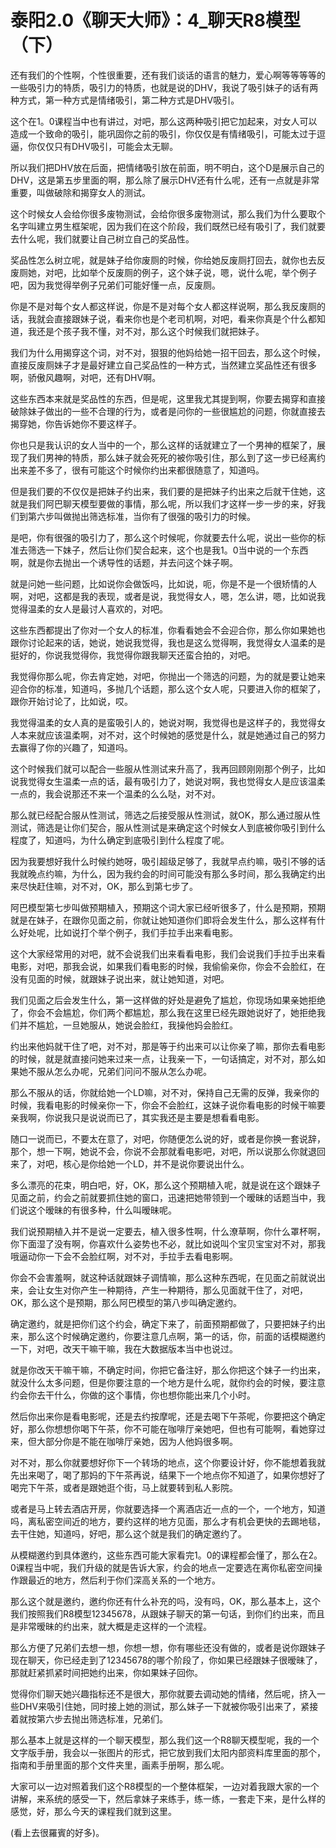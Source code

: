 # 泰阳2.0《聊天大师》：4_聊天R8模型（下）

还有我们的个性啊，个性很重要，还有我们谈话的语言的魅力，爱心啊等等等等的一些吸引力的特质，吸引力的特质，也就是说的DHV，我说了吸引妹子的话有两种方式，第一种方式是情绪吸引，第二种方式是DHV吸引。

这个在1。0课程当中也有讲过，对吧，那么这两种吸引把它加起来，对女人可以造成一个致命的吸引，能巩固你之前的吸引，你仅仅是有情绪吸引，可能太过于逗逼，你仅仅只有DHV吸引，可能会太无聊。

所以我们把DHV放在后面，把情绪吸引放在前面，明不明白，这个D是展示自己的DHV，这是第五步里面的啊，那么除了展示DHV还有什么呢，还有一点就是非常重要，叫做破除和揭穿女人的测试。

这个时候女人会给你很多废物测试，会给你很多废物测试，那么我们为什么要取个名字叫建立男生框架呢，因为我们在这个阶段，我们既然已经有吸引了，我们就要去什么呢，我们就要让自己树立自己的奖品性。

奖品性怎么树立呢，就是妹子给你废厕的时候，你给她反废厕打回去，就你也去反废厕她，对吧，比如举个反废厕的例子，这个妹子说，嗯，说什么呢，举个例子吧，因为我觉得举例子兄弟们可能好懂一点，反废厕。

你是不是对每个女人都这样说，你是不是对每个女人都这样说啊，那么我反废厕的话，我就会直接跟妹子说，看来你也是个老司机啊，对吧，看来你真是个什么都知道，我还是个孩子我不懂，对不对，那么这个时候我们就把妹子。

我们为什么用揭穿这个词，对不对，狠狠的他妈给她一招干回去，那么这个时候，直接反废厕妹子才是最好建立自己奖品性的一种方式，当然建立奖品性还有很多啊，骄傲风趣啊，对吧，还有DHV啊。

这些东西本来就是奖品性的东西，但是呢，这里我尤其提到啊，你要去揭穿和直接破除妹子做出的一些不合理的行为，或者是问你的一些很尴尬的问题，你就直接去揭穿她，你告诉她你不要这样子。

你也只是我认识的女人当中的一个，那么这样的话就建立了一个男神的框架了，展现了我们男神的特质，那么妹子就会死死的被你吸引住，那么到了这一步已经离约出来差不多了，很有可能这个时候你约出来都很随意了，知道吗。

但是我们要的不仅仅是把妹子约出来，我们要的是把妹子约出来之后就干住她，这就是我们阿巴聊天模型要做的事情，那么呢，所以我们才这样一步一步的来，好我们到第六步叫做抛出筛选标准，当你有了很强的吸引力的时候。

是吧，你有很强的吸引力了，那么这个时候呢，你就要去什么呢，说出一些你的标准去筛选一下妹子，然后让你们契合起来，这个也是我1。0当中说的一个东西啊，就是你去抛出一个诱导性的话题，并去问这个妹子啊。

就是问她一些问题，比如说你会做饭吗，比如说，呃，你是不是一个很矫情的人啊，对吧，这都是我的表现，或者是说，我觉得女人，嗯，怎么讲，嗯，比如说我觉得温柔的女人是最讨人喜欢的，对吧。

这些东西都提出了你对一个女人的标准，你看看她会不会迎合你，那么你如果她也跟你讨论起来的话，她说，她说我觉得，我也是这么觉得啊，我觉得女人温柔的是挺好的，你说我觉得你，我觉得你跟我聊天还蛮合拍的，对吧。

我觉得你那么呢，你去肯定她，对吧，你抛出一个筛选的问题，为的就是要让她来迎合你的标准，知道吗，多抛几个话题，那么这个女人呢，只要进入你的框架了，跟你开始讨论了，比如说，哎。

我觉得温柔的女人真的是蛮吸引人的，她说对啊，我觉得也是这样子的，我觉得女人本来就应该温柔啊，对不对，这个时候她的感觉是什么，就是她通过自己的努力去赢得了你的兴趣了，知道吗。

这个时候我们就可以配合一些服从性测试来升高了，我再回顾刚刚那个例子，比如说我觉得女生温柔一点的话，最有吸引力了，她说对啊，我也觉得女人是应该温柔一点的，我会说那还不来一个温柔的么么哒，对不对。

那么就已经配合服从性测试，筛选之后接受服从性测试，就OK，那么通过服从性测试，筛选是让你们契合，服从性测试是来确定这个时候女人到底被你吸引到什么程度了，知道吗，为什么确定到底吸引到什么程度了呢。

因为我要想好我什么时候约她呀，吸引超级足够了，我就早点约嘛，吸引不够的话我就晚点约嘛，为什么，因为我约会的时间可能没有那么多时间，那么我确定约出来尽快赶住嘛，对不对，OK，那么到第七步了。

阿巴模型第七步叫做预期植入，预期这个词大家已经听很多了，什么是预期，预期就是在妹子，在跟你见面之前，你就让她知道你们即将会发生什么，那么这样有什么好处呢，比如说打个举个例子，我们手拉手出来看电影。

这个大家经常用的对吧，就不会说我们出来看看电影，我们会说我们手拉手出来看电影，对吧，那我会说，如果我们看电影的时候，我偷偷亲你，你会不会脸红，在没有见面的时候，就跟妹子说出来，就让她知道，对吧。

我们见面之后会发生什么，第一这样做的好处是避免了尴尬，你现场如果亲她拒绝了，你会不会尴尬，你们两个都尴尬，那么我在这里已经先跟她说好了，她拒绝我们并不尴尬，一旦她服从，她说会脸红，我操他妈会脸红。

约出来他妈就干住了吧，对不对，那是等于约出来可以让你亲了嘛，那你去看电影的时候，就是就直接问她来过来一点，让我亲一下，一句话搞定，对不对，那么如果她不服从怎么办呢，兄弟们问问不服从怎么办呢。

那么不服从的话，你就给她一个LD嘛，对不对，保持自己无需的反弹，我亲你的时候，我看电影的时候亲你一下，你会不会脸红，这妹子说你看电影的时候干嘛要亲我啊，你说我只是说说而已了，其实我还是主要是想看看电影。

随口一说而已，不要太在意了，对吧，你随便怎么说的好，或者是你换一套说辞，那个，想一下啊，她说不会，你说不会那就看电影吧，对吧，所以说那么你就退回来了，对吧，核心是你给她一个LD，并不是说你要说出什么。

多么漂亮的花束，明白吧，好，OK，那么这个预期植入呢，就是说在这个跟妹子见面之前，约会之前就要抓住她的窗口，迅速把她带领到一个暧昧的话题当中，我们说这个暧昧的有很多种，什么叫暧昧呢。

我们说预期植入并不是说一定要去，植入很多性啊，什么潦草啊，你什么罩杯啊，你下面湿了没有啊，你喜欢什么姿势也不必，就比如说叫个宝贝宝宝对不对，那我哦逼动你一下会不会脸红啊，对不对，手拉手去看电影啊。

你会不会害羞啊，就这种话就跟妹子调情嘛，那么这种东西呢，在见面之前就说出来，会让女生对你产生一种期待，产生一种期待，那么见面就干住了，对吧，OK，那么这个是预期，那么阿巴模型的第八步叫确定邀约。

确定邀约，就是把你们这个约会，确定下来了，前面预期都做了，只要把妹子约出来，那么这个时候确定邀约，你要注意几点啊，第一的话，你，前面的话模糊邀约一下，对吧，改天干嘛干嘛，我在大数据版本当中也说过。

就是你改天干嘛干嘛，不确定时间，你把它备注好，那么你把这个妹子一约出来，就没什么太多问题，但是你要注意的一个地方是什么呢，就你约会的时候，要注意约会你去干什么，你做的这个事情，你也想你能出来几个小时。

然后你出来你是看电影呢，还是去约按摩呢，还是去喝下午茶呢，你要把这个确定好，那么你想想你喝下午茶，你不可能在咖啡厅亲她吧，但也有可能啊，看她穿过来，但大部分你是不能在咖啡厅亲她，因为人他妈很多啊。

对不对，那么你就要想好你下一个转场的地点，这个你要设计好，你不能想着我就先出来喝了，喝了那妈的下午茶再说，结果下一个地点你不知道了，如果你想好了喝完下午茶，或者是跟她逛个街，马上就要转到私人影院。

或者是马上转去酒店开房，你就要选择一个离酒店近一点的一个，一个地方，知道吗，离私密空间近的地方，要约这样的地方见面，那么才有机会更快的去踢地毯，去干住她，知道吗，好吧，那么这个就是我们的确定邀约了。

从模糊邀约到具体邀约，这些东西可能大家看完1。0的课程都会懂了，那么在2。0课程当中呢，我们升级的就是告诉大家，约会的地点一定要选在离你私密空间操作跟最近的地方，然后利于你们深高关系的一个地方。

那么这个就是邀约，邀约你还有什么补充的吗，没有吗，OK，那么基本上，这个我们按照我们R8模型12345678，从跟妹子聊天的第一句话，到你们约出来，而且是非常暧昧的约出来，就大概是走这样的一个流程。

那么方便了兄弟们去想一想，你想一想，你有哪些还没有做的，或者是说你跟妹子现在聊天，你已经走到了12345678的哪个阶段了，你如果已经跟妹子很暧昧了，那就赶紧抓紧时间把她约出来，你如果妹子回你。

觉得你们聊天她兴趣指标还不是很大，那你就要去调动她的情绪，然后呢，挤入一些DHV来吸引住她，同时接上她的测试，那么妹子一下就被你吸引出来了，紧接着就按第六步去抛出筛选标准，兄弟们。

那么基本上就是这样的一个聊天模型，那么我们这一个R8聊天模型呢，我的一个文字版手册，我会以一张图片的形式，把它放到我们太阳内部资料库里面的那个，指南和手册里面的那个文件夹里，画素手册啊，那么呢。

大家可以一边对照着我们这个R8模型的一个整体框架，一边对着我跟大家的一个讲解，来系统的感受一下，然后拿妹子来练手，练一练，一套走下来，是什么样的感觉，好，那么今天的课程我们就到这里。

(看上去很羅賓的好多)。